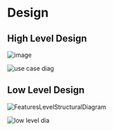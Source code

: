 # Design

## High Level Design 


![image](https://user-images.githubusercontent.com/86132605/124623429-9d93be00-de99-11eb-925b-a8c2fa80dc9f.png)



![use case diag](https://user-images.githubusercontent.com/86132605/124623636-c3b95e00-de99-11eb-90be-e2adc6b70bd1.jpg)


## Low Level Design 

![FeaturesLevelStructuralDiagram](https://3.bp.blogspot.com/-5k0KCHbFEcM/WNdXdA9kN5I/AAAAAAAACEw/ie5Q8H539u8j5AFjhnEqKQa9l_aEGWwwgCLcB/s1600/library-user-flow-diagram.png)

![low level dia](https://user-images.githubusercontent.com/86132605/124624140-3f1b0f80-de9a-11eb-88bc-54cd57e3b060.jpg)

